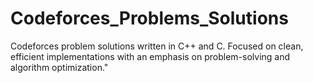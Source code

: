 # Codeforces_Problems_Solutions
Codeforces problem solutions written in C++ and C. Focused on clean, efficient implementations with an emphasis on problem-solving and algorithm optimization."
